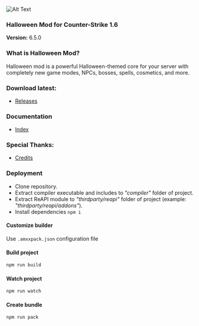 ![Alt Text](./images/demo.gif)
### Halloween Mod for Counter-Strike 1.6
__Version:__ 6.5.0

### What is Halloween Mod?
Halloween mod is a powerful Halloween-themed core for your server with completely new game modes, NPCs, bosses, spells, cosmetics, and more.

### Download latest:
- [Releases](./releases)

### Documentation
- [Index](./doc/pages/index.md)

### Special Thanks:
- [Credits](./CREDITS.md)

### Deployment
- Clone repository.
- Extract compiler executable and includes to _"compiler"_ folder of project.
- Extract ReAPI module to _"thirdparty/reapi"_ folder of project (example: _"thirdparty/reapi/addons"_).
- Install dependencies `npm i`

#### Customize builder
Use `.amxxpack.json` configuration file

#### Build project

```bash
npm run build
```

#### Watch project

```bash
npm run watch
```

#### Create bundle

```bash
npm run pack
```
